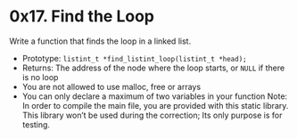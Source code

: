 # 0x17. Find the Loop

Write a function that finds the loop in a linked list.

* Prototype: `listint_t *find_listint_loop(listint_t *head);`
* Returns: The address of the node where the loop starts, or `NULL`  if there is no loop
* You are not allowed to use malloc, free or arrays
* You can only declare a maximum of two variables in your function
Note: In order to compile the main file, you are provided with this static library. This library won’t be used during the correction; Its only purpose is for testing.